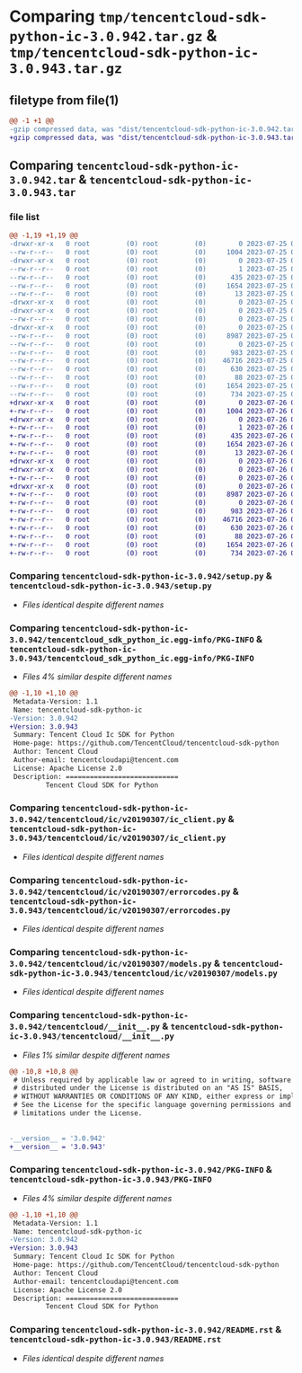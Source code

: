 # Comparing `tmp/tencentcloud-sdk-python-ic-3.0.942.tar.gz` & `tmp/tencentcloud-sdk-python-ic-3.0.943.tar.gz`

## filetype from file(1)

```diff
@@ -1 +1 @@
-gzip compressed data, was "dist/tencentcloud-sdk-python-ic-3.0.942.tar", last modified: Tue Jul 25 04:19:21 2023, max compression
+gzip compressed data, was "dist/tencentcloud-sdk-python-ic-3.0.943.tar", last modified: Wed Jul 26 00:38:43 2023, max compression
```

## Comparing `tencentcloud-sdk-python-ic-3.0.942.tar` & `tencentcloud-sdk-python-ic-3.0.943.tar`

### file list

```diff
@@ -1,19 +1,19 @@
-drwxr-xr-x   0 root         (0) root         (0)        0 2023-07-25 04:19:21.000000 tencentcloud-sdk-python-ic-3.0.942/
--rw-r--r--   0 root         (0) root         (0)     1004 2023-07-25 04:19:21.000000 tencentcloud-sdk-python-ic-3.0.942/setup.py
-drwxr-xr-x   0 root         (0) root         (0)        0 2023-07-25 04:19:21.000000 tencentcloud-sdk-python-ic-3.0.942/tencentcloud_sdk_python_ic.egg-info/
--rw-r--r--   0 root         (0) root         (0)        1 2023-07-25 04:19:21.000000 tencentcloud-sdk-python-ic-3.0.942/tencentcloud_sdk_python_ic.egg-info/dependency_links.txt
--rw-r--r--   0 root         (0) root         (0)      435 2023-07-25 04:19:21.000000 tencentcloud-sdk-python-ic-3.0.942/tencentcloud_sdk_python_ic.egg-info/SOURCES.txt
--rw-r--r--   0 root         (0) root         (0)     1654 2023-07-25 04:19:21.000000 tencentcloud-sdk-python-ic-3.0.942/tencentcloud_sdk_python_ic.egg-info/PKG-INFO
--rw-r--r--   0 root         (0) root         (0)       13 2023-07-25 04:19:21.000000 tencentcloud-sdk-python-ic-3.0.942/tencentcloud_sdk_python_ic.egg-info/top_level.txt
-drwxr-xr-x   0 root         (0) root         (0)        0 2023-07-25 04:19:21.000000 tencentcloud-sdk-python-ic-3.0.942/tencentcloud/
-drwxr-xr-x   0 root         (0) root         (0)        0 2023-07-25 04:19:21.000000 tencentcloud-sdk-python-ic-3.0.942/tencentcloud/ic/
--rw-r--r--   0 root         (0) root         (0)        0 2023-07-25 04:19:21.000000 tencentcloud-sdk-python-ic-3.0.942/tencentcloud/ic/__init__.py
-drwxr-xr-x   0 root         (0) root         (0)        0 2023-07-25 04:19:21.000000 tencentcloud-sdk-python-ic-3.0.942/tencentcloud/ic/v20190307/
--rw-r--r--   0 root         (0) root         (0)     8987 2023-07-25 04:19:21.000000 tencentcloud-sdk-python-ic-3.0.942/tencentcloud/ic/v20190307/ic_client.py
--rw-r--r--   0 root         (0) root         (0)        0 2023-07-25 04:19:21.000000 tencentcloud-sdk-python-ic-3.0.942/tencentcloud/ic/v20190307/__init__.py
--rw-r--r--   0 root         (0) root         (0)      983 2023-07-25 04:19:21.000000 tencentcloud-sdk-python-ic-3.0.942/tencentcloud/ic/v20190307/errorcodes.py
--rw-r--r--   0 root         (0) root         (0)    46716 2023-07-25 04:19:21.000000 tencentcloud-sdk-python-ic-3.0.942/tencentcloud/ic/v20190307/models.py
--rw-r--r--   0 root         (0) root         (0)      630 2023-07-25 04:19:21.000000 tencentcloud-sdk-python-ic-3.0.942/tencentcloud/__init__.py
--rw-r--r--   0 root         (0) root         (0)       88 2023-07-25 04:19:21.000000 tencentcloud-sdk-python-ic-3.0.942/setup.cfg
--rw-r--r--   0 root         (0) root         (0)     1654 2023-07-25 04:19:21.000000 tencentcloud-sdk-python-ic-3.0.942/PKG-INFO
--rw-r--r--   0 root         (0) root         (0)      734 2023-07-25 04:19:21.000000 tencentcloud-sdk-python-ic-3.0.942/README.rst
+drwxr-xr-x   0 root         (0) root         (0)        0 2023-07-26 00:38:43.000000 tencentcloud-sdk-python-ic-3.0.943/
+-rw-r--r--   0 root         (0) root         (0)     1004 2023-07-26 00:38:43.000000 tencentcloud-sdk-python-ic-3.0.943/setup.py
+drwxr-xr-x   0 root         (0) root         (0)        0 2023-07-26 00:38:43.000000 tencentcloud-sdk-python-ic-3.0.943/tencentcloud_sdk_python_ic.egg-info/
+-rw-r--r--   0 root         (0) root         (0)        1 2023-07-26 00:38:43.000000 tencentcloud-sdk-python-ic-3.0.943/tencentcloud_sdk_python_ic.egg-info/dependency_links.txt
+-rw-r--r--   0 root         (0) root         (0)      435 2023-07-26 00:38:43.000000 tencentcloud-sdk-python-ic-3.0.943/tencentcloud_sdk_python_ic.egg-info/SOURCES.txt
+-rw-r--r--   0 root         (0) root         (0)     1654 2023-07-26 00:38:43.000000 tencentcloud-sdk-python-ic-3.0.943/tencentcloud_sdk_python_ic.egg-info/PKG-INFO
+-rw-r--r--   0 root         (0) root         (0)       13 2023-07-26 00:38:43.000000 tencentcloud-sdk-python-ic-3.0.943/tencentcloud_sdk_python_ic.egg-info/top_level.txt
+drwxr-xr-x   0 root         (0) root         (0)        0 2023-07-26 00:38:43.000000 tencentcloud-sdk-python-ic-3.0.943/tencentcloud/
+drwxr-xr-x   0 root         (0) root         (0)        0 2023-07-26 00:38:43.000000 tencentcloud-sdk-python-ic-3.0.943/tencentcloud/ic/
+-rw-r--r--   0 root         (0) root         (0)        0 2023-07-26 00:38:43.000000 tencentcloud-sdk-python-ic-3.0.943/tencentcloud/ic/__init__.py
+drwxr-xr-x   0 root         (0) root         (0)        0 2023-07-26 00:38:43.000000 tencentcloud-sdk-python-ic-3.0.943/tencentcloud/ic/v20190307/
+-rw-r--r--   0 root         (0) root         (0)     8987 2023-07-26 00:38:43.000000 tencentcloud-sdk-python-ic-3.0.943/tencentcloud/ic/v20190307/ic_client.py
+-rw-r--r--   0 root         (0) root         (0)        0 2023-07-26 00:38:43.000000 tencentcloud-sdk-python-ic-3.0.943/tencentcloud/ic/v20190307/__init__.py
+-rw-r--r--   0 root         (0) root         (0)      983 2023-07-26 00:38:43.000000 tencentcloud-sdk-python-ic-3.0.943/tencentcloud/ic/v20190307/errorcodes.py
+-rw-r--r--   0 root         (0) root         (0)    46716 2023-07-26 00:38:43.000000 tencentcloud-sdk-python-ic-3.0.943/tencentcloud/ic/v20190307/models.py
+-rw-r--r--   0 root         (0) root         (0)      630 2023-07-26 00:38:43.000000 tencentcloud-sdk-python-ic-3.0.943/tencentcloud/__init__.py
+-rw-r--r--   0 root         (0) root         (0)       88 2023-07-26 00:38:43.000000 tencentcloud-sdk-python-ic-3.0.943/setup.cfg
+-rw-r--r--   0 root         (0) root         (0)     1654 2023-07-26 00:38:43.000000 tencentcloud-sdk-python-ic-3.0.943/PKG-INFO
+-rw-r--r--   0 root         (0) root         (0)      734 2023-07-26 00:38:43.000000 tencentcloud-sdk-python-ic-3.0.943/README.rst
```

### Comparing `tencentcloud-sdk-python-ic-3.0.942/setup.py` & `tencentcloud-sdk-python-ic-3.0.943/setup.py`

 * *Files identical despite different names*

### Comparing `tencentcloud-sdk-python-ic-3.0.942/tencentcloud_sdk_python_ic.egg-info/PKG-INFO` & `tencentcloud-sdk-python-ic-3.0.943/tencentcloud_sdk_python_ic.egg-info/PKG-INFO`

 * *Files 4% similar despite different names*

```diff
@@ -1,10 +1,10 @@
 Metadata-Version: 1.1
 Name: tencentcloud-sdk-python-ic
-Version: 3.0.942
+Version: 3.0.943
 Summary: Tencent Cloud Ic SDK for Python
 Home-page: https://github.com/TencentCloud/tencentcloud-sdk-python
 Author: Tencent Cloud
 Author-email: tencentcloudapi@tencent.com
 License: Apache License 2.0
 Description: ============================
         Tencent Cloud SDK for Python
```

### Comparing `tencentcloud-sdk-python-ic-3.0.942/tencentcloud/ic/v20190307/ic_client.py` & `tencentcloud-sdk-python-ic-3.0.943/tencentcloud/ic/v20190307/ic_client.py`

 * *Files identical despite different names*

### Comparing `tencentcloud-sdk-python-ic-3.0.942/tencentcloud/ic/v20190307/errorcodes.py` & `tencentcloud-sdk-python-ic-3.0.943/tencentcloud/ic/v20190307/errorcodes.py`

 * *Files identical despite different names*

### Comparing `tencentcloud-sdk-python-ic-3.0.942/tencentcloud/ic/v20190307/models.py` & `tencentcloud-sdk-python-ic-3.0.943/tencentcloud/ic/v20190307/models.py`

 * *Files identical despite different names*

### Comparing `tencentcloud-sdk-python-ic-3.0.942/tencentcloud/__init__.py` & `tencentcloud-sdk-python-ic-3.0.943/tencentcloud/__init__.py`

 * *Files 1% similar despite different names*

```diff
@@ -10,8 +10,8 @@
 # Unless required by applicable law or agreed to in writing, software
 # distributed under the License is distributed on an "AS IS" BASIS,
 # WITHOUT WARRANTIES OR CONDITIONS OF ANY KIND, either express or implied.
 # See the License for the specific language governing permissions and
 # limitations under the License.
 
 
-__version__ = '3.0.942'
+__version__ = '3.0.943'
```

### Comparing `tencentcloud-sdk-python-ic-3.0.942/PKG-INFO` & `tencentcloud-sdk-python-ic-3.0.943/PKG-INFO`

 * *Files 4% similar despite different names*

```diff
@@ -1,10 +1,10 @@
 Metadata-Version: 1.1
 Name: tencentcloud-sdk-python-ic
-Version: 3.0.942
+Version: 3.0.943
 Summary: Tencent Cloud Ic SDK for Python
 Home-page: https://github.com/TencentCloud/tencentcloud-sdk-python
 Author: Tencent Cloud
 Author-email: tencentcloudapi@tencent.com
 License: Apache License 2.0
 Description: ============================
         Tencent Cloud SDK for Python
```

### Comparing `tencentcloud-sdk-python-ic-3.0.942/README.rst` & `tencentcloud-sdk-python-ic-3.0.943/README.rst`

 * *Files identical despite different names*

